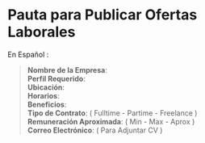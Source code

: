 # Pauta para Publicar Ofertas Laborales 

En Español : 
> **Nombre de la Empresa**:                                                                                                      
> **Perfil Requerido**:                                                                                                          
> **Ubicación**:                                                                                                                 
> **Horarios**:                                                                                                                  
> **Beneficios**:                                                                                                                
> **Tipo de Contrato**: ( Fulltime - Partime - Freelance )                                                                       
> **Remuneración Aproximada**: ( Min - Max - Aprox )                                                                             
> **Correo Electrónico**: ( Para Adjuntar CV )     